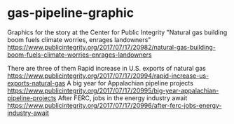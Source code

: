 # gas-pipeline-graphic
Graphics for the story at the Center for Public Integrity "Natural gas building boom fuels climate worries, enrages landowners" https://www.publicintegrity.org/2017/07/17/20982/natural-gas-building-boom-fuels-climate-worries-enrages-landowners  

There are three of them 
Rapid increase in U.S. exports of natural gas https://www.publicintegrity.org/2017/07/17/20994/rapid-increase-us-exports-natural-gas 
A big year for Appalachian pipeline projects https://www.publicintegrity.org/2017/07/17/20995/big-year-appalachian-pipeline-projects
After FERC, jobs in the energy industry await https://www.publicintegrity.org/2017/07/17/20996/after-ferc-jobs-energy-industry-await

